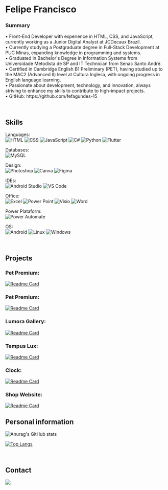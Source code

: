 <h1 align= center">Felipe Francisco</h1>
<p align="justify">
<h3>Summary</h3>
• Front-End Developer with experience in HTML, CSS, and JavaScript, currently working as a Junior Digital Analyst at JCDecaux Brazil. <br>
• Currently studying a Postgraduate degree in Full-Stack Development at PUC Minas, expanding knowledge in programming and systems. <br>
• Graduated in Bachelor's Degree in Information Systems from Universidade Metodista de SP and IT Technician from Senac Santo André. <br>
• Certified in Cambridge English B1 Preliminary (PET), having studied up to the MAC2 (Advanced II) level at Cultura Inglesa, with ongoing progress in English language learning. <br>
• Passionate about development, technology, and innovation, always striving to enhance my skills to contribute to high-impact projects. <br>
• GitHub: https://github.com/fefagundes-15 <br>
</p>
<br>

## Skills
Languages: <br>
![HTML](https://img.shields.io/badge/HTML5-E34F26?style=for-the-badge&logo=html5&logoColor=white)
![CSS](https://img.shields.io/badge/CSS3-1572B6?style=for-the-badge&logo=css3&logoColor=white)
![JavaScript](https://img.shields.io/badge/JavaScript-323330?style=for-the-badge&logo=javascript&logoColor=F7DF1E)
![C#](https://img.shields.io/badge/C%23-239120?style=for-the-badge&logo=csharp&logoColor=white)
![Python](https://img.shields.io/badge/Python-FFD43B?style=for-the-badge&logo=python&logoColor=blue)
![Flutter](https://img.shields.io/badge/Flutter-02569B?style=for-the-badge&logo=flutter&logoColor=white)

Databases: <br>
![MySQL](https://img.shields.io/badge/MySQL-005C84?style=for-the-badge&logo=mysql&logoColor=white)

Design: <br>
![Photoshop](https://img.shields.io/badge/Adobe%20Photoshop-31A8FF?style=for-the-badge&logo=Adobe%20Photoshop&logoColor=black)
![Canva](https://img.shields.io/badge/Canva-%2300C4CC.svg?&style=for-the-badge&logo=Canva&logoColor=white)
![Figma](https://img.shields.io/badge/Figma-F24E1E?style=for-the-badge&logo=figma&logoColor=white)

IDEs: <br>
![Android Studio](https://img.shields.io/badge/Android_Studio-3DDC84?style=for-the-badge&logo=android-studio&logoColor=white)
![VS Code](https://img.shields.io/badge/VSCode-0078D4?style=for-the-badge&logo=visual%20studio%20code&logoColor=white)

Office: <br>
![Excel](https://img.shields.io/badge/Microsoft_Excel-217346?style=for-the-badge&logo=microsoft-excel&logoColor=white)
![Power Point](https://img.shields.io/badge/Microsoft_PowerPoint-B7472A?style=for-the-badge&logo=microsoft-powerpoint&logoColor=white)
![Visio](https://img.shields.io/badge/Microsoft_Visio-3955A3?style=for-the-badge&logo=microsoft-visio&logoColor=white)
![Word](https://img.shields.io/badge/Microsoft_Word-2B579A?style=for-the-badge&logo=microsoft-word&logoColor=white)

Power Plataform: <br>
![Power Automate](https://img.shields.io/badge/power_automate-1c42bd?style=for-the-badge&logo=powerbi&logoColor=black)

OS: <br>
![Android](https://img.shields.io/badge/Android-3DDC84?style=for-the-badge&logo=android&logoColor=white)
![Linux](https://img.shields.io/badge/Linux-FCC624?style=for-the-badge&logo=linux&logoColor=black)
![Windows](https://img.shields.io/badge/Windows-0078D6?style=for-the-badge&logo=windows&logoColor=white)

<br>


## Projects

<h3>Pet Premium: </h3>

[![Readme Card](https://github-readme-stats.vercel.app/api/pin/?username=fefagundes-15&repo=to-do-list&theme=radical)](https://fefagundes-15.github.io/to-do-list/)
<br>

<h3>Pet Premium: </h3>

[![Readme Card](https://github-readme-stats.vercel.app/api/pin/?username=fefagundes-15&repo=Pet-Premium&theme=radical)](https://fefagundes-15.github.io/Pet-Premium/)
<br>

<h3>Lumora Gallery: </h3>

[![Readme Card](https://github-readme-stats.vercel.app/api/pin/?username=fefagundes-15&repo=Lumora-Gallery&theme=radical)](https://fefagundes-15.github.io/Lumora-Gallery/)
<br>

<h3>Tempus Lux: </h3>

[![Readme Card](https://github-readme-stats.vercel.app/api/pin/?username=fefagundes-15&repo=Tempus-lux&theme=radical)](https://fefagundes-15.github.io/Tempus-Lux/)
<br>

<h3>Clock: </h3>

[![Readme Card](https://github-readme-stats.vercel.app/api/pin/?username=fefagundes-15&repo=clock&theme=radical)](https://fefagundes-15.github.io/clock/)
<br>

<h3>Shop Website: </h3>

[![Readme Card](https://github-readme-stats.vercel.app/api/pin/?username=fefagundes-15&repo=Shop-Website&theme=radical)](https://fefagundes-15.github.io/Shop-Website/)
<br>

## Personal information
![Anurag's GitHub stats](https://github-readme-stats.vercel.app/api?username=fefagundes-15&show_icons=true&theme=radical)

[![Top Langs](https://github-readme-stats.vercel.app/api/top-langs/?username=fefagundes-15&theme=radical)](https://github.com/anuraghazra/github-readme-stats)

<br>


## Contact
<a href="//linkedin.com/in/felipefrancisco1"><img src="https://img.shields.io/badge/LinkedIn-0077B5?style=for-the-badge&logo=linkedin&logoColor=white">

